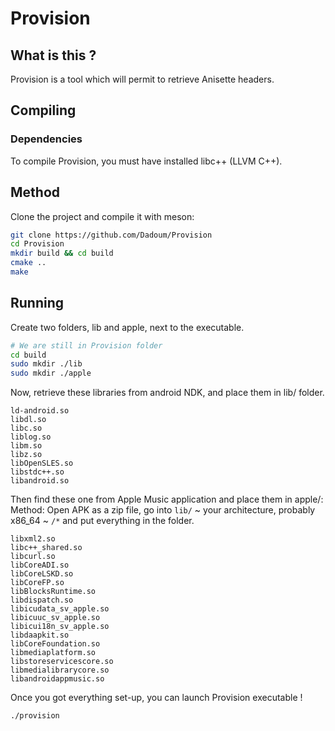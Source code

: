 # Provision

## What is this ?

Provision is a tool which will permit to retrieve Anisette headers.

## Compiling

### Dependencies
To compile Provision, you must have installed libc++ (LLVM C++).

## Method

Clone the project and compile it with meson:

```bash
git clone https://github.com/Dadoum/Provision
cd Provision
mkdir build && cd build
cmake ..
make
```

## Running

Create two folders, lib and apple, next to the executable.

```bash
# We are still in Provision folder
cd build
sudo mkdir ./lib
sudo mkdir ./apple
```

Now, retrieve these libraries from android NDK, and place them in lib/ folder. 

```
ld-android.so
libdl.so
libc.so
liblog.so
libm.so
libz.so
libOpenSLES.so
libstdc++.so
libandroid.so
```

Then find these one from Apple Music application and place them in apple/:
Method: Open APK as a zip file, go into `lib/` ~ your architecture, probably x86_64 ~ `/*` and put everything in the folder.

```
libxml2.so
libc++_shared.so
libcurl.so
libCoreADI.so
libCoreLSKD.so
libCoreFP.so
libBlocksRuntime.so
libdispatch.so
libicudata_sv_apple.so
libicuuc_sv_apple.so
libicui18n_sv_apple.so
libdaapkit.so
libCoreFoundation.so
libmediaplatform.so
libstoreservicescore.so
libmedialibrarycore.so
libandroidappmusic.so
```

Once you got everything set-up, you can launch Provision executable !

```bash
./provision
```
